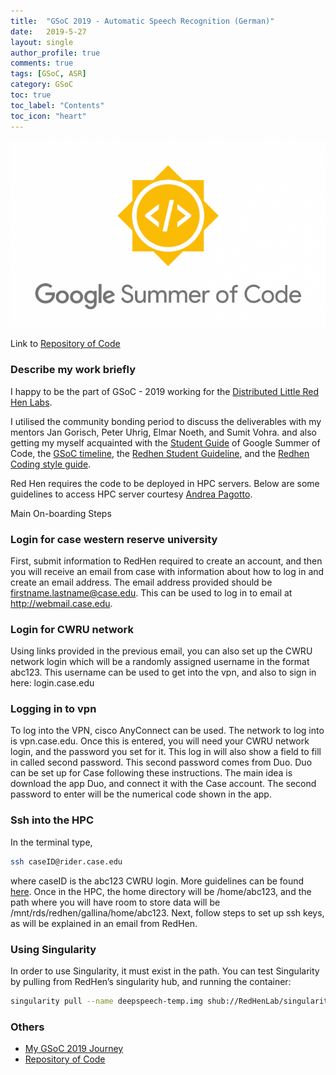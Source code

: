 ```yaml
---
title:  "GSoC 2019 - Automatic Speech Recognition (German)"
date:   2019-5-27
layout: single
author_profile: true
comments: true
tags: [GSoC, ASR]
category: GSoC
toc: true
toc_label: "Contents"
toc_icon: "heart"
---
```


![](/others/GSOC.png)

Link to [Repository of Code](https://github.com/AASHISHAG/asr-german)

### Describe my work briefly

I happy to be the part of GSoC - 2019 working for the [Distributed Little Red Hen Labs](http://www.redhenlab.org/). 

I utilised the community bonding period to discuss the deliverables with my mentors Jan Gorisch, Peter Uhrig, Elmar Noeth,  and Sumit Vohra. and also getting my myself acquainted with the [Student Guide](https://google.github.io/gsocguides/student/) of Google Summer of Code, the [GSoC timeline](https://summerofcode.withgoogle.com/how-it-works/#timeline), the  [Redhen Student Guideline](https://sites.google.com/site/distributedlittleredhen/home/what-kind-of-red-hen-are-you/red-hen-developers), and the  [Redhen Coding style guide](https://sites.google.com/site/distributedlittleredhen/home/tutorials-and-educational-resources/red-hen-coding-standards).

Red Hen requires the code to be deployed in HPC servers. Below are some guidelines to access HPC server courtesy [Andrea Pagotto](https://anjapago.github.io/AnalyzeAccountability/).


Main On-boarding Steps
### Login for case western reserve university

First, submit information to RedHen required to create an account, and then you will receive an email from case with information about how to log in and create an email address. The email address provided should be firstname.lastname@case.edu. This can be used to log in to email at http://webmail.case.edu.

### Login for CWRU network

Using links provided in the previous email, you can also set up the CWRU network login which will be a randomly assigned username in the format abc123. This username can be used to get into the vpn, and also to sign in here: login.case.edu

### Logging in to vpn

To log into the VPN, cisco AnyConnect can be used. The network to log into is vpn.case.edu. Once this is entered, you will need your CWRU network login, and the password you set for it. This log in will also show a field to fill in called second password. This second password comes from Duo. Duo can be set up for Case following these instructions. The main idea is download the app Duo, and connect it with the Case account. The second password to enter will be the numerical code shown in the app.

### Ssh into the HPC

In the terminal type, 

``` bash
ssh caseID@rider.case.edu
```

where caseID is the abc123 CWRU login. More guidelines can be found [here](https://sites.google.com/a/case.edu/hpcc/). Once in the HPC, the home directory will be /home/abc123, and the path where you will have room to store data will be /mnt/rds/redhen/gallina/home/abc123. Next, follow steps to set up ssh keys, as will be explained in an email from RedHen.

### Using Singularity
In order to use Singularity, it must exist in the path. You can test Singularity by pulling from RedHen’s singularity hub, and running the container:

``` bash
singularity pull --name deepspeech-temp.img shub://RedHenLab/singularity_containers:deepspeech2
```

### Others

- [My GSoC 2019 Journey](https://aashishag.github.io/categories/#gsoc)
- [Repository of Code](https://github.com/AASHISHAG/asr-german)
